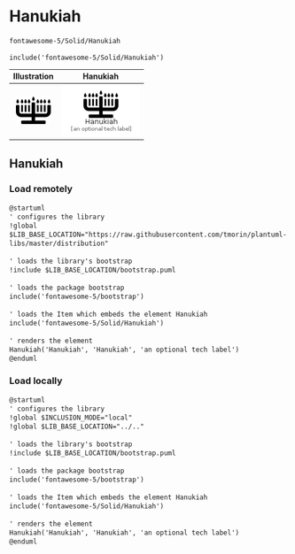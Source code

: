 # Hanukiah


```text
fontawesome-5/Solid/Hanukiah
```

```text
include('fontawesome-5/Solid/Hanukiah')
```



| Illustration | Hanukiah |
| :---: | :---: |
| ![illustration for Illustration](../../fontawesome-5/Solid/Hanukiah.png) | ![illustration for Hanukiah](../../fontawesome-5/Solid/Hanukiah.Local.png) |




## Hanukiah

### Load remotely
```plantuml
@startuml
' configures the library
!global $LIB_BASE_LOCATION="https://raw.githubusercontent.com/tmorin/plantuml-libs/master/distribution"

' loads the library's bootstrap
!include $LIB_BASE_LOCATION/bootstrap.puml

' loads the package bootstrap
include('fontawesome-5/bootstrap')

' loads the Item which embeds the element Hanukiah
include('fontawesome-5/Solid/Hanukiah')

' renders the element
Hanukiah('Hanukiah', 'Hanukiah', 'an optional tech label')
@enduml
```

### Load locally
```plantuml
@startuml
' configures the library
!global $INCLUSION_MODE="local"
!global $LIB_BASE_LOCATION="../.."

' loads the library's bootstrap
!include $LIB_BASE_LOCATION/bootstrap.puml

' loads the package bootstrap
include('fontawesome-5/bootstrap')

' loads the Item which embeds the element Hanukiah
include('fontawesome-5/Solid/Hanukiah')

' renders the element
Hanukiah('Hanukiah', 'Hanukiah', 'an optional tech label')
@enduml
```

